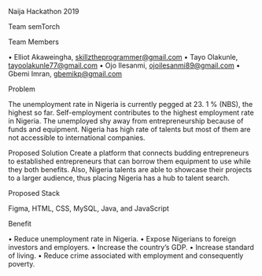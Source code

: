 Naija Hackathon 2019

Team semTorch

Team Members

•	Elliot Akaweingha,  skillztheprogrammer@gmail.com
•	Tayo Olakunle, tayoolakunle77@gmail.com
•	Ojo Ilesanmi, ojoilesanmi89@gmail.com
•	Gbemi Imran, gbemikp@gmail.com 



Problem

The unemployment rate in Nigeria is currently pegged at 23. 1 % (NBS), the highest so far. Self-employment contributes to the highest employment rate in Nigeria. The unemployed shy away from entrepreneurship because of funds and equipment. Nigeria has high rate of talents but most of them are not accessible to international companies.


Proposed Solution
Create a platform that connects budding entrepreneurs to established entrepreneurs that can borrow them equipment to use while they both benefits. Also, Nigeria talents are able to showcase their projects to a larger audience, thus placing Nigeria has a hub to talent search.

Proposed Stack

Figma, HTML, CSS, MySQL, Java, and JavaScript


Benefit

•	Reduce unemployment rate in Nigeria.
•	Expose Nigerians to foreign investors and employers.
•	Increase the country’s GDP.
•	Increase standard of living.
•	Reduce crime associated with employment and consequently poverty.



